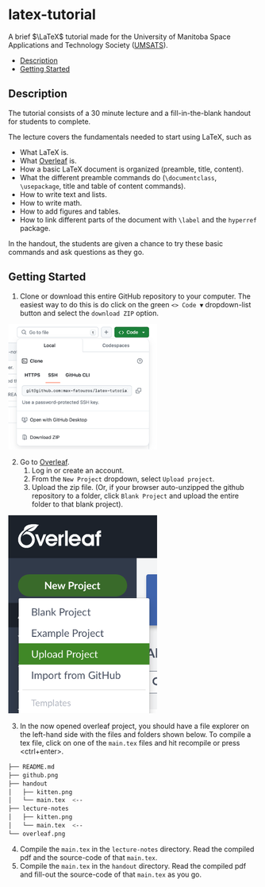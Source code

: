 # latex-tutorial

A brief $\LaTeX$ tutorial made for the University of Manitoba Space Applications and Technology Society ([UMSATS](http://www.umsats.ca/)).

<!-- toc -->

- [Description](#description)
- [Getting Started](#getting-started)

<!-- tocstop -->

## Description
The tutorial consists of a 30 minute lecture and a fill-in-the-blank handout for students to complete.

The lecture covers the fundamentals needed to start using LaTeX, such as
* What LaTeX is.
* What [Overleaf](https://www.overleaf.com/) is.
* How a basic LaTeX document is organized (preamble, title, content).
* What the different preamble commands do (`\documentclass`, `\usepackage`, title and table of content commands).
* How to write text and lists.
* How to write math.
* How to add figures and tables.
* How to link different parts of the document with `\label` and the `hyperref` package. 

In the handout, the students are given a chance to try these basic commands and ask questions as they go.

## Getting Started
1. Clone or download this entire GitHub repository to your computer. The easiest way to do this is do click on the green `<> Code ▼` dropdown-list button and select the `download ZIP` option.

<img src="github.png" alt="image" width="300" height="auto">

2. Go to [Overleaf](https://www.overleaf.com/).
   1. Log in or create an account.
   2. From the `New Project` dropdown, select `Upload project`.
   3. Upload the zip file. (Or, if your browser auto-unzipped the github repository to a folder, click `Blank Project` and upload the entire folder to that blank project).

<img src="overleaf.png" alt="image" width="300" height="auto">

3. In the now opened overleaf project, you should have a file explorer on the left-hand side with the files and folders shown below. To compile a tex file, click on one of the `main.tex` files and hit recompile or press <ctrl+enter>.

```bash
├── README.md
├── github.png
├── handout
│   ├── kitten.png
│   └── main.tex  <--
├── lecture-notes
│   ├── kitten.png
│   └── main.tex  <--
└── overleaf.png
```

4. Compile the `main.tex` in the `lecture-notes` directory. Read the compiled pdf and the source-code of that `main.tex`.
5. Compile the `main.tex` in the `handout` directory. Read the compiled pdf and fill-out the source-code of that `main.tex` as you go.
